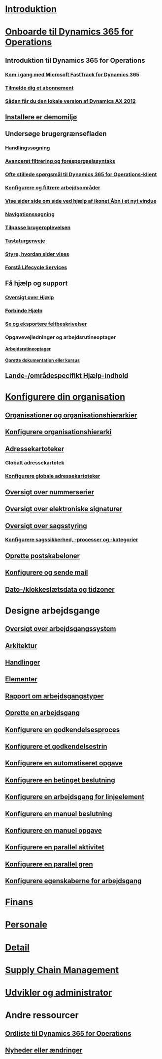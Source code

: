 # [Introduktion](index.md)

# [Onboarde til Dynamics 365 for Operations](get-started/onboarding-home.md)
## Introduktion til Dynamics 365 for Operations
### [Kom i gang med Microsoft FastTrack for Dynamics 365](get-started/fasttrack-dynamics-365-overview.md)
### [Tilmelde dig et abonnement](/dynamics365/operations/dev-itpro/dev-tools/sign-up-preview-subscription?toc=/dynamics365/operations/toc.json)
### [Sådan får du den lokale version af Dynamics AX 2012](/dynamics365/operations/dev-itpro/deployment/csp-download-customersource?toc=/dynamics365/operations/toc.json)
## [Installere er demomiljø](/dynamics365/operations/dev-itpro/deployment/deploy-demo-environment?toc=/dynamics365/operations/toc.json)

## Undersøge brugergrænsefladen
### [Handlingssøgning](get-started/action-search.md)
### [Avanceret filtrering og forespørgselssyntaks](get-started/advanced-filtering-query-options.md)
### [Ofte stillede spørgsmål til Dynamics 365 for Operations-klient](get-started/client-faq.md)
### [Konfigurere og filtrere arbejdsområder](get-started/configure-filter-workspaces.md)
### [Vise sider side om side ved hjælp af ikonet Åbn i et nyt vindue](get-started/display-pages-side-by-side.md)
### [Navigationssøgning](get-started/navigation-search.md)
### [Tilpasse brugeroplevelsen](get-started/personalize-user-experience.md)
### [Tastaturgenveje](get-started/shortcut-keys.md)
### [Styre, hvordan sider vises](get-started/window-management.md)
### [Forstå Lifecycle Services](/dynamics365/operations/dev-itpro/lifecycle-services/lcs-works-lcs?toc=/dynamics365/operations/toc.json)

## Få hjælp og support
### [Oversigt over Hjælp](/dynamics365/operations/dev-itpro/get-started/help-overview?toc=/dynamics365/operations/toc.json)
### [Forbinde Hjælp](/dynamics365/operations/dev-itpro/get-started/help-connect?toc=/dynamics365/operations/toc.json)
### [Se og eksportere feltbeskrivelser](get-started/view-export-field-descriptions.md)

### Opgavevejledninger og arbejdsrutineoptager
#### [Arbejdsrutineoptager](/dynamics365/operations/dev-itpro/user-interface/task-recorder?toc=/dynamics365/operations/toc.json)
#### [Oprette dokumentation eller kursus](/dynamics365/operations/dev-itpro/user-interface/task-recorder?toc=/dynamics365/operations/toc.json)

## [Lande-/områdespecifikt Hjælp-indhold](/dynamics365/operations/dev-itpro/lcs-solutions/country-region?toc=/dynamics365/operations/toc.json)

# [Konfigurere din organisation](organization-administration/organization-administration-home-page.md)
## [Organisationer og organisationshierarkier](organization-administration/organizations-organizational-hierarchies.md)
## [Konfigurere organisationshierarki](organization-administration/plan-organizational-hierarchy.md)
## [Adressekartoteker](organization-administration/qa-address-books.md)
### [Globalt adressekartotek](organization-administration/overview-global-address-book.md)
### [Konfigurere globale adressekartoteker](organization-administration/plan-configuration-global-address-book-additional-address-books.md)
## [Oversigt over nummerserier](organization-administration/number-sequence-overview.md)
## [Oversigt over elektroniske signaturer](organization-administration/electronic-signature-overview.md)
## [Oversigt over sagsstyring](organization-administration/cases.md)
### [Konfigurere sagssikkerhed, -processer og -kategorier](organization-administration/plan-case-management.md)
## [Oprette postskabeloner](organization-administration/record-templates.md)
## [Konfigurere og sende mail](organization-administration/configure-email.md)
## [Dato-/klokkeslætsdata og tidzoner](organization-administration/date-time-zones.md)

# Designe arbejdsgange
## [Oversigt over arbejdsgangssystem](organization-administration/overview-workflow-system.md)
## [Arkitektur](organization-administration/workflow-system-architecture.md)
## [Handlinger](organization-administration/workflow-actions.md)
## [Elementer](organization-administration/workflow-elements.md)
## [Rapport om arbejdsgangstyper](organization-administration/workflow-types-report.md)
## [Oprette en arbejdsgang](organization-administration/create-workflow.md)
## [Konfigurere en godkendelsesproces](organization-administration/configure-approval-process-workflow.md)
## [Konfigurere et godkendelsestrin](organization-administration/configure-approval-step-workflow.md)
## [Konfigurere en automatiseret opgave](organization-administration/configure-automated-task-workflow.md)
## [Konfigurere en betinget beslutning](organization-administration/configure-conditional-decision-workflow.md)
## [Konfigurere en arbejdsgang for linjeelement](organization-administration/configure-line-item-workflow.md)
## [Konfigurere en manuel beslutning](organization-administration/configure-manual-decision-workflow.md)
## [Konfigurere en manuel opgave](organization-administration/configure-manual-task-workflow.md)
## [Konfigurere en parallel aktivitet](organization-administration/configure-parallel-activity-workflow.md)
## [Konfigurere en parallel gren](organization-administration/configure-parallel-branch-workflow.md)
## [Konfigurere egenskaberne for arbejdsgang](organization-administration/configure-workflow-properties.md)

# [Finans](/dynamics365/operations/financials/index)

# [Personale](/dynamics365/operations/human-resources/index)

# [Detail](/dynamics365/operations/retail/index)

# [Supply Chain Management](/dynamics365/operations/supply-chain/index)

# [Udvikler og administrator](/dynamics365/operations/dev-itpro/index)

# Andre ressourcer
## [Ordliste til Dynamics 365 for Operations](get-started/glossary.md)
## [Nyheder eller ændringer](/dynamics365/operations/dev-itpro/get-started/whats-new-changed?toc=/dynamics365/operations/toc.json)

